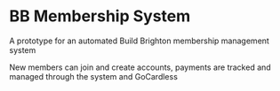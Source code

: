 BB Membership System
====================

A prototype for an automated Build Brighton membership management system

New members can join and create accounts, payments are tracked and managed through the system and GoCardless